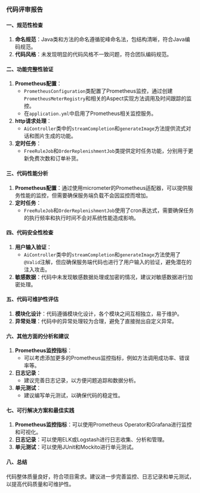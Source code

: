 ### 代码评审报告

#### 一、规范性检查

1. **命名规范**：Java类和方法的命名遵循驼峰命名法，包结构清晰，符合Java编码规范。
2. **代码风格**：未发现明显的代码风格不一致问题，符合团队编码规范。

#### 二、功能完整性验证

1. **Prometheus配置**：
    - `PrometheusConfiguration`类配置了Prometheus监控，通过创建`PrometheusMeterRegistry`和相关的Aspect实现方法调用及时间跟踪的监控。
    - 在`application.yml`中启用了Prometheus相关监控服务。
2. **http请求处理**：
    - `AiController`类中的`streamCompletion`和`generateImage`方法提供流式对话和图片生成的功能。
3. **定时任务**：
    - `FreeRuleJob`和`OrderReplenishmentJob`类提供定时任务功能，分别用于更新免费次数和订单补货。

#### 三、代码性能分析

1. **Prometheus配置**：通过使用micrometer的Prometheus适配器，可以提供服务性能的监控，但需要确保服务端负载不会因监控而增加。
2. **定时任务**：
    - `FreeRuleJob`和`OrderReplenishmentJob`使用了cron表达式，需要确保任务的执行频率和执行时间不会对系统性能造成影响。

#### 四、代码安全性检查

1. **用户输入验证**：
    - `AiController`类中的`streamCompletion`和`generateImage`方法使用了`@Valid`注解，但应确保服务端代码也进行了用户输入的验证，避免潜在的注入攻击。
2. **敏感数据**：代码中未发现敏感数据处理或加密的情况，建议对敏感数据进行加密处理。

#### 五、代码可维护性评估

1. **模块化设计**：代码遵循模块化设计，各个模块之间互相独立，易于维护。
2. **异常处理**：代码中的异常处理较为合理，避免了直接抛出自定义异常。

#### 六、其他方面的分析和建议

1. **Prometheus监控指标**：
    - 可以考虑添加更多的Prometheus监控指标，例如方法调用成功率、错误率等。
2. **日志记录**：
    - 建议完善日志记录，以方便问题追踪和数据分析。
3. **单元测试**：
    - 建议编写单元测试，以确保代码的稳定性。

#### 七、可行解决方案和最佳实践

1. **Prometheus监控指标**：可以使用Prometheus Operator和Grafana进行监控和可视化。
2. **日志记录**：可以使用ELK或Logstash进行日志收集、分析和管理。
3. **单元测试**：可以使用JUnit和Mockito进行单元测试。

#### 八、总结

代码整体质量良好，符合项目需求。建议进一步完善监控、日志记录和单元测试，以提高代码质量和可维护性。